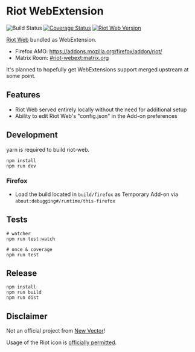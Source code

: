 # Riot WebExtension

![Build Status](https://github.com/stoically/riot-webext/workflows/build/badge.svg)
[![Coverage Status](https://coveralls.io/repos/github/stoically/riot-webext/badge.svg?branch=master)](https://coveralls.io/github/stoically/riot-webext?branch=master)
[![Riot Web Version](https://img.shields.io/badge/Riot%20Web%20Version-1.5.8-success)](https://github.com/vector-im/riot-web/releases)

[Riot Web](https://github.com/vector-im/riot-web) bundled as WebExtension.

- Firefox AMO: https://addons.mozilla.org/firefox/addon/riot/
- Matrix Room: [#riot-webext:matrix.org](https://matrix.to/#/#riot-webext:matrix.org)

It's planned to hopefully get WebExtensions support merged upstream at some point.

## Features

- Riot Web served entirely locally without the need for additional setup
- Ability to edit Riot Web's "config.json" in the Add-on preferences

## Development

yarn is required to build riot-web.

```shell
npm install
npm run dev
```

### Firefox

- Load the build located in `build/firefox` as Temporary Add-on via
  `about:debugging#/runtime/this-firefox`

## Tests

```shell
# watcher
npm run test:watch

# once & coverage
npm run test
```

## Release

```shell
npm install
npm run build
npm run dist
```

## Disclaimer

Not an official project from [New Vector](https://vector.im/)!

Usage of the Riot icon is [officially permitted](https://matrix.to/#/!xYvNcQPhnkrdUmYczI:matrix.org/$lvRXRVIzCrv7RtFLYQmW5eAqImYQvMHDach_Rr1c6Hg?via=matrix.org&via=feneas.org&via=kde.org).
